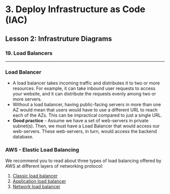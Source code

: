 # 3. Deploy Infrastructure as Code (IAC)

## Lesson 2: Infrastruture Diagrams


### 19. Load Balancers

___

### Load Balancer
* A load balancer takes incoming traffic and distributes it to two or more resources. For example, it can take inbound user requests to access your website, and it can distribute the requests evenly among two or more servers.
* Without a load balancer, having public-facing servers in more than one AZ would mean that users would have to use a different URL to reach each of the AZs. This can be impractical compared to just a single URL.
* **Good practice** - Assume we have a set of web-servers in private subnet(s). Then, we must have a Load Balancer that would access our web-servers. These web-servers, in turn, would access the backend database.

### AWS - Elastic Load Balancing
We recommend you to read about three types of load balancing offered by AWS at different layers of networking protocol:

1. [Classic load balancer](https://docs.aws.amazon.com/elasticloadbalancing/latest/classic/introduction.html)
2. [Application load balancer](https://docs.aws.amazon.com/elasticloadbalancing/latest/application/introduction.html)
3. [Network load balancer](https://docs.aws.amazon.com/elasticloadbalancing/latest/network/introduction.html)

